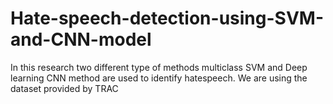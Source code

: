 # Hate-speech-detection-using-SVM-and-CNN-model
In this research two different type of methods multiclass SVM and Deep learning CNN method are used to identify hatespeech.
We are using the dataset provided by TRAC 
